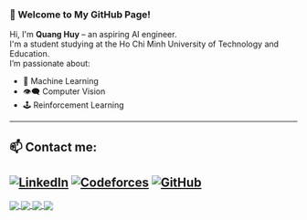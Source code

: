 ### 👋 Welcome to My GitHub Page!

Hi, I'm **Quang Huy** – an aspiring AI engineer. <br>
I'm a student studying at the Ho Chi Minh University of Technology and Education. <br>
I’m passionate about: <br>
- 🧠 Machine Learning
- 👁️‍🗨️ Computer Vision
- 🕹️ Reinforcement Learning
---

## 📫 Contact me:

[![LinkedIn](https://i.stack.imgur.com/gVE0j.png)](https://www.linkedin.com/in/quang-huy-nghiem-46ab86336/)
[![Codeforces](https://img.shields.io/badge/Codeforces-orange?style=flat-square&logo=codeforces)](https://icpc.global/ICPCID/P8POZ7FAO6JQ)
[![GitHub](https://i.stack.imgur.com/tskMh.png)](https://github.com/HuyinCP)
---


<a href="https://github.com/HuyinCP/AI_projectGame">
  <!-- Change the github-readme-stats.anuraghazra1.vercel.app to github-readme-stats.vercel.app  -->
  <img align="center" src="https://github-readme-stats.anuraghazra1.vercel.app/api/pin/?username=HuyinCP&repo=AI_projectGame&theme=tokyonight" />
</a>

<a href="https://github.com/HuyinCP/8-Puzzle-AI-solver-">
  <img align="center" src="https://github-readme-stats.anuraghazra1.vercel.app/api/pin/?username=HuyinCP&repo=8-Puzzle-AI-solver-&theme=tokyonight" />
</a>

<a href="https://github.com/HuyinCP/ML_custiomize">
  <img align="center" src="https://github-readme-stats.anuraghazra1.vercel.app/api/pin/?username=HuyinCP&repo=ML_custiomize&theme=tokyonight" />
</a>

<a href="https://github.com/HuyinCP/Competitive-programming">
  <img align="center" src="https://github-readme-stats.anuraghazra1.vercel.app/api/pin/?username=HuyinCP&repo=Competitive-programming&theme=tokyonight" />
</a>

